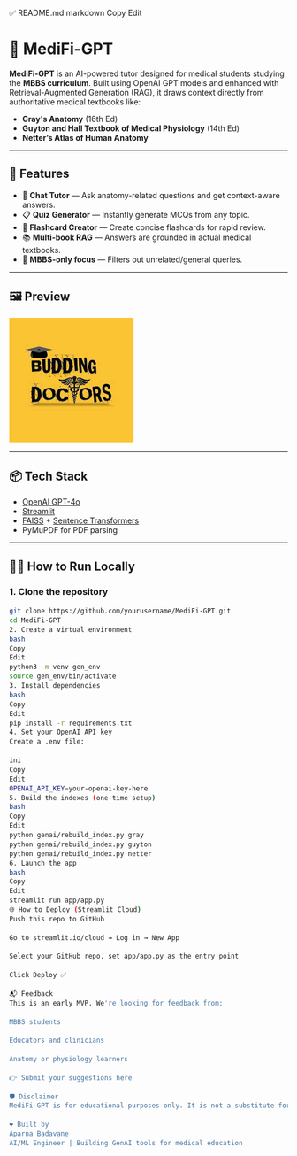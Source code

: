 ✅ README.md
markdown
Copy
Edit
# 🧠 MediFi-GPT

**MediFi-GPT** is an AI-powered tutor designed for medical students studying the **MBBS curriculum**. Built using OpenAI GPT models and enhanced with Retrieval-Augmented Generation (RAG), it draws context directly from authoritative medical textbooks like:

- **Gray's Anatomy** (16th Ed)
- **Guyton and Hall Textbook of Medical Physiology** (14th Ed)
- **Netter’s Atlas of Human Anatomy**

---

## 🚀 Features

- 💬 **Chat Tutor** — Ask anatomy-related questions and get context-aware answers.
- 📋 **Quiz Generator** — Instantly generate MCQs from any topic.
- 📘 **Flashcard Creator** — Create concise flashcards for rapid review.
- 📚 **Multi-book RAG** — Answers are grounded in actual medical textbooks.
- 🔐 **MBBS-only focus** — Filters out unrelated/general queries.

---

## 🖼️ Preview

![screenshot](static/logo.jpeg)

---

## 📦 Tech Stack

- [OpenAI GPT-4o](https://platform.openai.com/)
- [Streamlit](https://streamlit.io)
- [FAISS](https://github.com/facebookresearch/faiss) + [Sentence Transformers](https://www.sbert.net/)
- PyMuPDF for PDF parsing

---

## 🧑‍⚕️ How to Run Locally

### 1. Clone the repository
```bash
git clone https://github.com/yourusername/MediFi-GPT.git
cd MediFi-GPT
2. Create a virtual environment
bash
Copy
Edit
python3 -m venv gen_env
source gen_env/bin/activate
3. Install dependencies
bash
Copy
Edit
pip install -r requirements.txt
4. Set your OpenAI API key
Create a .env file:

ini
Copy
Edit
OPENAI_API_KEY=your-openai-key-here
5. Build the indexes (one-time setup)
bash
Copy
Edit
python genai/rebuild_index.py gray
python genai/rebuild_index.py guyton
python genai/rebuild_index.py netter
6. Launch the app
bash
Copy
Edit
streamlit run app/app.py
🌐 How to Deploy (Streamlit Cloud)
Push this repo to GitHub

Go to streamlit.io/cloud → Log in → New App

Select your GitHub repo, set app/app.py as the entry point

Click Deploy ✅

📬 Feedback
This is an early MVP. We're looking for feedback from:

MBBS students

Educators and clinicians

Anatomy or physiology learners

👉 Submit your suggestions here

🛡 Disclaimer
MediFi-GPT is for educational purposes only. It is not a substitute for clinical judgment, medical advice, or peer-reviewed content.

❤️ Built by
Aparna Badavane
AI/ML Engineer | Building GenAI tools for medical education

